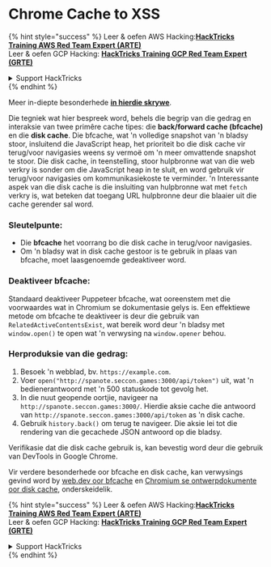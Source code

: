 # Chrome Cache to XSS

{% hint style="success" %}
Leer & oefen AWS Hacking:<img src="/.gitbook/assets/arte.png" alt="" data-size="line">[**HackTricks Training AWS Red Team Expert (ARTE)**](https://training.hacktricks.xyz/courses/arte)<img src="/.gitbook/assets/arte.png" alt="" data-size="line">\
Leer & oefen GCP Hacking: <img src="/.gitbook/assets/grte.png" alt="" data-size="line">[**HackTricks Training GCP Red Team Expert (GRTE)**<img src="/.gitbook/assets/grte.png" alt="" data-size="line">](https://training.hacktricks.xyz/courses/grte)

<details>

<summary>Support HackTricks</summary>

* Kyk na die [**subskripsie planne**](https://github.com/sponsors/carlospolop)!
* **Sluit aan by die** 💬 [**Discord groep**](https://discord.gg/hRep4RUj7f) of die [**telegram groep**](https://t.me/peass) of **volg** ons op **Twitter** 🐦 [**@hacktricks\_live**](https://twitter.com/hacktricks\_live)**.**
* **Deel hacking truuks deur PRs in te dien na die** [**HackTricks**](https://github.com/carlospolop/hacktricks) en [**HackTricks Cloud**](https://github.com/carlospolop/hacktricks-cloud) github repos.

</details>
{% endhint %}

Meer in-diepte besonderhede [**in hierdie skrywe**](https://blog.arkark.dev/2022/11/18/seccon-en/#web-spanote).

Die tegniek wat hier bespreek word, behels die begrip van die gedrag en interaksie van twee primêre cache tipes: die **back/forward cache (bfcache)** en die **disk cache**. Die bfcache, wat 'n volledige snapshot van 'n bladsy stoor, insluitend die JavaScript heap, het prioriteit bo die disk cache vir terug/voor navigasies weens sy vermoë om 'n meer omvattende snapshot te stoor. Die disk cache, in teenstelling, stoor hulpbronne wat van die web verkry is sonder om die JavaScript heap in te sluit, en word gebruik vir terug/voor navigasies om kommunikasiekoste te verminder. 'n Interessante aspek van die disk cache is die insluiting van hulpbronne wat met `fetch` verkry is, wat beteken dat toegang URL hulpbronne deur die blaaier uit die cache gerender sal word.

### Sleutelpunte:

- Die **bfcache** het voorrang bo die disk cache in terug/voor navigasies.
- Om 'n bladsy wat in disk cache gestoor is te gebruik in plaas van bfcache, moet laasgenoemde gedeaktiveer word.

### Deaktiveer bfcache:

Standaard deaktiveer Puppeteer bfcache, wat ooreenstem met die voorwaardes wat in Chromium se dokumentasie gelys is. Een effektiewe metode om bfcache te deaktiveer is deur die gebruik van `RelatedActiveContentsExist`, wat bereik word deur 'n bladsy met `window.open()` te open wat 'n verwysing na `window.opener` behou.

### Herproduksie van die gedrag:

1. Besoek 'n webblad, bv. `https://example.com`.
2. Voer `open("http://spanote.seccon.games:3000/api/token")` uit, wat 'n bedienerantwoord met 'n 500 statuskode tot gevolg het.
3. In die nuut geopende oortjie, navigeer na `http://spanote.seccon.games:3000/`. Hierdie aksie cache die antwoord van `http://spanote.seccon.games:3000/api/token` as 'n disk cache.
4. Gebruik `history.back()` om terug te navigeer. Die aksie lei tot die rendering van die gecachede JSON antwoord op die bladsy.

Verifikasie dat die disk cache gebruik is, kan bevestig word deur die gebruik van DevTools in Google Chrome.

Vir verdere besonderhede oor bfcache en disk cache, kan verwysings gevind word by [web.dev oor bfcache](https://web.dev/i18n/en/bfcache/) en [Chromium se ontwerpdokumente oor disk cache](https://www.chromium.org/developers/design-documents/network-stack/disk-cache/), onderskeidelik.


{% hint style="success" %}
Leer & oefen AWS Hacking:<img src="/.gitbook/assets/arte.png" alt="" data-size="line">[**HackTricks Training AWS Red Team Expert (ARTE)**](https://training.hacktricks.xyz/courses/arte)<img src="/.gitbook/assets/arte.png" alt="" data-size="line">\
Leer & oefen GCP Hacking: <img src="/.gitbook/assets/grte.png" alt="" data-size="line">[**HackTricks Training GCP Red Team Expert (GRTE)**<img src="/.gitbook/assets/grte.png" alt="" data-size="line">](https://training.hacktricks.xyz/courses/grte)

<details>

<summary>Support HackTricks</summary>

* Kyk na die [**subskripsie planne**](https://github.com/sponsors/carlospolop)!
* **Sluit aan by die** 💬 [**Discord groep**](https://discord.gg/hRep4RUj7f) of die [**telegram groep**](https://t.me/peass) of **volg** ons op **Twitter** 🐦 [**@hacktricks\_live**](https://twitter.com/hacktricks\_live)**.**
* **Deel hacking truuks deur PRs in te dien na die** [**HackTricks**](https://github.com/carlospolop/hacktricks) en [**HackTricks Cloud**](https://github.com/carlospolop/hacktricks-cloud) github repos.

</details>
{% endhint %}
